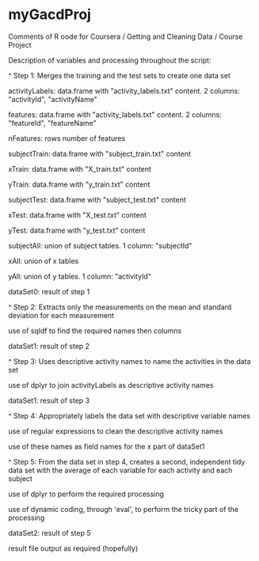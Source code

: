 myGacdProj
==========

Comments of R oode for Coursera / Getting and Cleaning Data / Course Project

Description of variables and processing throughout the script:

^ Step 1: Merges the training and the test sets to create one data set

activityLabels: data.frame with "activity_labels.txt" content. 2 columns: "activityId", "activityName"

features: data.frame with "activity_labels.txt" content. 2 columns: "featureId", "featureName"

nFeatures: rows number of features

subjectTrain: data.frame with "subject_train.txt" content

xTrain: data.frame with "X_train.txt" content

yTrain: data.frame with "y_train.txt" content

subjectTest: data.frame with "subject_test.txt" content

xTest: data.frame with "X_test.txt" content

yTest: data.frame with "y_test.txt" content

subjectAll: union of subject tables. 1 column: "subjectId"

xAll: union of x tables

yAll: union of y tables. 1 column: "activityId"

dataSet0: result of step 1

^ Step 2: Extracts only the measurements on the mean and standard deviation for each measurement

use of sqldf to find the required names then columns

dataSet1: result of step 2

^ Step 3: Uses descriptive activity names to name the activities in the data set

use of dplyr to join activityLabels as descriptive activity names

dataSet1: result of step 3

^ Step 4: Appropriately labels the data set with descriptive variable names

use of regular expressions to clean the descriptive activity names

use of these names as field names for the x part of dataSet1

^ Step 5: From the data set in step 4, creates a second, independent tidy data set with the average of each variable for each activity and each subject

use of dplyr to perform the required processing

use of dynamic coding, through 'eval', to perform the tricky part of the processing

dataSet2: result of step 5

result file output as required (hopefully)
